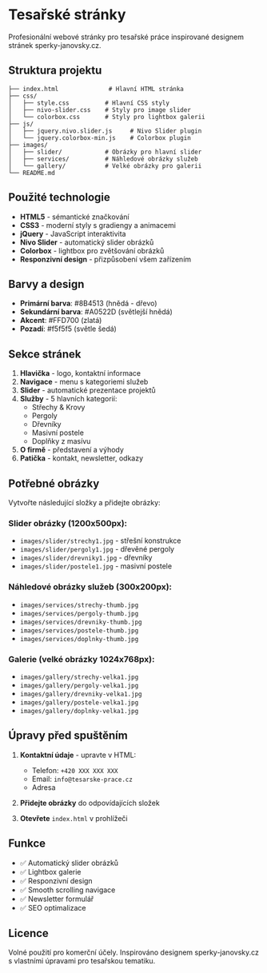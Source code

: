 # Tesařské stránky

Profesionální webové stránky pro tesařské práce inspirované designem stránek sperky-janovsky.cz.

## Struktura projektu

```
├── index.html              # Hlavní HTML stránka
├── css/
│   ├── style.css          # Hlavní CSS styly
│   ├── nivo-slider.css    # Styly pro image slider
│   └── colorbox.css       # Styly pro lightbox galerii
├── js/
│   ├── jquery.nivo.slider.js     # Nivo Slider plugin
│   └── jquery.colorbox-min.js    # Colorbox plugin
├── images/
│   ├── slider/            # Obrázky pro hlavní slider
│   ├── services/          # Náhledové obrázky služeb
│   └── gallery/           # Velké obrázky pro galerii
└── README.md
```

## Použité technologie

- **HTML5** - sémantické značkování
- **CSS3** - moderní styly s gradiengy a animacemi
- **jQuery** - JavaScript interaktivita
- **Nivo Slider** - automatický slider obrázků
- **Colorbox** - lightbox pro zvětšování obrázků
- **Responzivní design** - přizpůsobení všem zařízením

## Barvy a design

- **Primární barva**: #8B4513 (hnědá - dřevo)
- **Sekundární barva**: #A0522D (světlejší hnědá)
- **Akcent**: #FFD700 (zlatá)
- **Pozadí**: #f5f5f5 (světle šedá)

## Sekce stránek

1. **Hlavička** - logo, kontaktní informace
2. **Navigace** - menu s kategoriemi služeb
3. **Slider** - automatické prezentace projektů
4. **Služby** - 5 hlavních kategorií:
   - Střechy & Krovy
   - Pergoly
   - Dřevníky
   - Masivní postele
   - Doplňky z masívu
5. **O firmě** - představení a výhody
6. **Patička** - kontakt, newsletter, odkazy

## Potřebné obrázky

Vytvořte následující složky a přidejte obrázky:

### Slider obrázky (1200x500px):
- `images/slider/strechy1.jpg` - střešní konstrukce
- `images/slider/pergoly1.jpg` - dřevěné pergoly
- `images/slider/drevniky1.jpg` - dřevníky
- `images/slider/postele1.jpg` - masivní postele

### Náhledové obrázky služeb (300x200px):
- `images/services/strechy-thumb.jpg`
- `images/services/pergoly-thumb.jpg`
- `images/services/drevniky-thumb.jpg`
- `images/services/postele-thumb.jpg`
- `images/services/doplnky-thumb.jpg`

### Galerie (velké obrázky 1024x768px):
- `images/gallery/strechy-velka1.jpg`
- `images/gallery/pergoly-velka1.jpg`
- `images/gallery/drevniky-velka1.jpg`
- `images/gallery/postele-velka1.jpg`
- `images/gallery/doplnky-velka1.jpg`

## Úpravy před spuštěním

1. **Kontaktní údaje** - upravte v HTML:
   - Telefon: `+420 XXX XXX XXX`
   - Email: `info@tesarske-prace.cz`
   - Adresa

2. **Přidejte obrázky** do odpovídajících složek

3. **Otevřete** `index.html` v prohlížeči

## Funkce

- ✅ Automatický slider obrázků
- ✅ Lightbox galerie 
- ✅ Responzivní design
- ✅ Smooth scrolling navigace
- ✅ Newsletter formulář
- ✅ SEO optimalizace

## Licence

Volné použití pro komerční účely. Inspirováno designem sperky-janovsky.cz s vlastními úpravami pro tesařskou tematiku.
